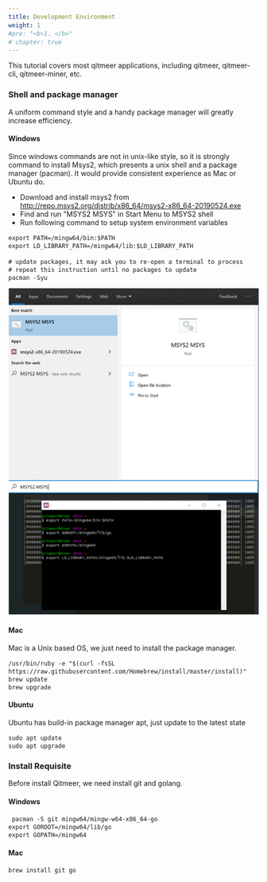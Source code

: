 ```yaml
---
title: Development Environment
weight: 1
#pre: "<b>1. </b>"
# chapter: true
---
```


This tutorial covers most qitmeer applications, including qitmeer, qitmeer-cli, qitmeer-miner, etc. 

### Shell and package manager
A uniform command style and a handy package manager will greatly increase efficiency. 

#### Windows
Since windows commands are not in unix-like style, so it is strongly command to install Msys2, which presents a unix shell and a package manager (pacman). It would provide consistent experience as Mac or Ubuntu do.

* Download and install msys2 from http://repo.msys2.org/distrib/x86_64/msys2-x86_64-20190524.exe
* Find and run "MSYS2 MSYS" in Start Menu to MSYS2 shell
* Run following command to setup system environment variables
```shell
export PATH=/mingw64/bin:$PATH
export LD_LIBRARY_PATH=/mingw64/lib:$LD_LIBRARY_PATH

# update packages, it may ask you to re-open a terminal to process
# repeat this instruction until no packages to update
pacman -Syu

```

![Figure 2](/images/development-environment/msys2.png)


#### Mac
Mac is a Unix based OS, we just need to install the package manager.
```shell
/usr/bin/ruby -e "$(curl -fsSL https://raw.githubusercontent.com/Homebrew/install/master/install)"
brew update
brew upgrade
```
#### Ubuntu
Ubuntu has build-in package manager apt, just update to the latest state
```shell
sudo apt update
sudo apt upgrade
```

### Install Requisite
Before install Qitmeer, we need install git and golang.

#### Windows
```shell
 pacman -S git mingw64/mingw-w64-x86_64-go
export GOROOT=/mingw64/lib/go
export GOPATH=/mingw64
```

#### Mac
```shell
brew install git go
```